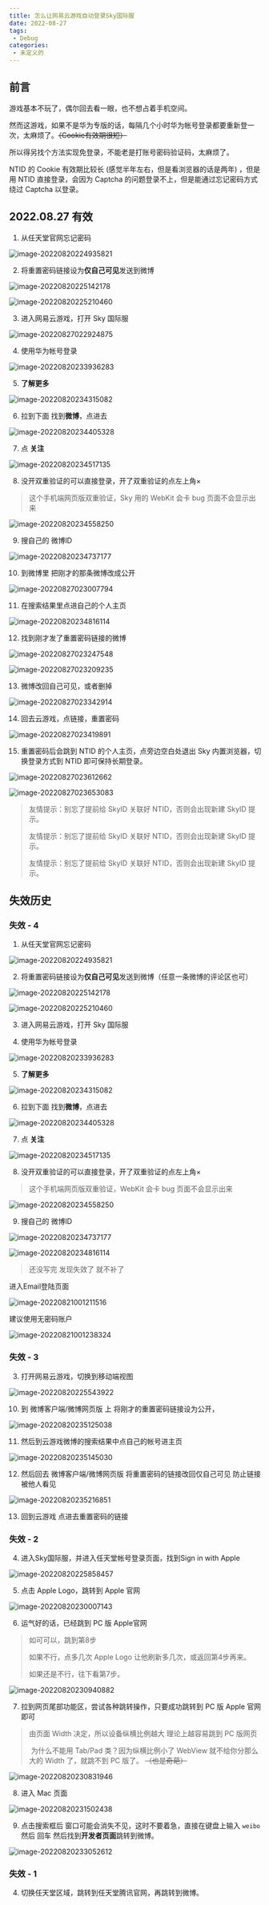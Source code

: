 ```yaml
---
title: 怎么让网易云游戏自动登录Sky国际服
date: 2022-08-27
tags:
 - Debug
categories:
 - 未定义的
---
```


## 前言

游戏基本不玩了，偶尔回去看一眼，也不想占着手机空间。

然而这游戏，如果不是华为专版的话，每隔几个小时华为帐号登录都要重新登一次，太麻烦了。~~（Cookie有效期很短）~~

所以得另找个方法实现免登录，不能老是打账号密码验证码，太麻烦了。



NTID 的 Cookie 有效期比较长 (感觉半年左右，但是看浏览器的话是两年) ，但是用 NTID 直接登录，会因为 Captcha 的问题登录不上，但是能通过忘记密码方式绕过 Captcha 以登录。



## 2022.08.27 有效

1. 从任天堂官网忘记密码

![image-20220820224935821](./debug02.assets/image-20220820224935821.png)



2. 将重置密码链接设为**仅自己可见**发送到微博

![image-20220820225142178](./debug02.assets/image-20220820225142178.png)

![image-20220820225210460](./debug02.assets/image-20220820225210460.png)



3. 进入网易云游戏，打开 Sky 国际服

![image-20220827022924875](./debug02.assets/image-20220827022924875.png)

4. 使用华为帐号登录

![image-20220820233936283](./debug02.assets/image-20220820233936283.png)



5. **了解更多**

![image-20220820234315082](./debug02.assets/image-20220820234315082.png)



6. 拉到下面 找到**微博**，点进去

![image-20220820234405328](./debug02.assets/image-20220820234405328.png)



7. 点 **关注**

![image-20220820234517135](./debug02.assets/image-20220820234517135.png)



8. 没开双重验证的可以直接登录，开了双重验证的点左上角×

> 这个手机端网页版双重验证，Sky 用的 WebKit 会卡 bug 页面不会显示出来

![image-20220820234558250](./debug02.assets/image-20220820234558250.png)



9. 搜自己的 微博ID

![image-20220820234737177](./debug02.assets/image-20220820234737177.png)



10. 到微博里 把刚才的那条微博改成公开

![image-20220827023007794](./debug02.assets/image-20220827023007794.png)



11. 在搜索结果里点进自己的个人主页

![image-20220820234816114](./debug02.assets/image-20220820234816114.png)



12. 找到刚才发了重置密码链接的微博

![image-20220827023247548](./debug02.assets/image-20220827023247548.png)

![image-20220827023209235](./debug02.assets/image-20220827023209235.png)



13. 微博改回自己可见，或者删掉

![image-20220827023342914](./debug02.assets/image-20220827023342914.png)



14. 回去云游戏，点链接，重置密码

![image-20220827023419891](./debug02.assets/image-20220827023419891.png)



15. 重置密码后会跳到 NTID 的个人主页，点旁边空白处退出 Sky 内置浏览器，切换登录方式到 NTID 即可保持长期登录。


![image-20220827023612662](./debug02.assets/image-20220827023612662.png)

![image-20220827023653083](./debug02.assets/image-20220827023653083.png)



> 友情提示：别忘了提前给 SkyID 关联好 NTID，否则会出现新建 SkyID 提示。
>
> 友情提示：别忘了提前给 SkyID 关联好 NTID，否则会出现新建 SkyID 提示。
>
> 友情提示：别忘了提前给 SkyID 关联好 NTID，否则会出现新建 SkyID 提示。







## 失效历史

### 失效 - 4

1. 从任天堂官网忘记密码

![image-20220820224935821](./debug02.assets/image-20220820224935821.png)



2. 将重置密码链接设为**仅自己可见**发送到微博（任意一条微博的评论区也可）

![image-20220820225142178](./debug02.assets/image-20220820225142178.png)

![image-20220820225210460](./debug02.assets/image-20220820225210460.png)



3. 进入网易云游戏，打开 Sky 国际服



4. 使用华为帐号登录

![image-20220820233936283](./debug02.assets/image-20220820233936283.png)



5. **了解更多**

![image-20220820234315082](./debug02.assets/image-20220820234315082.png)



6. 拉到下面 找到**微博**，点进去

![image-20220820234405328](./debug02.assets/image-20220820234405328.png)



7. 点 **关注**

![image-20220820234517135](./debug02.assets/image-20220820234517135.png)



8. 没开双重验证的可以直接登录，开了双重验证的点左上角×

> 这个手机端网页版双重验证，WebKit 会卡 bug 页面不会显示出来

![image-20220820234558250](./debug02.assets/image-20220820234558250.png)



9. 搜自己的 微博ID

![image-20220820234737177](./debug02.assets/image-20220820234737177.png)

![image-20220820234816114](./debug02.assets/image-20220820234816114.png)



> 还没写完 发现失效了 就不补了



进入Email登陆页面

![image-20220821001211516](./debug02.assets/image-20220821001211516.png)

建议使用无密码账户

![image-20220821001238324](./debug02.assets/image-20220821001238324.png)



### 失效 - 3

3. 打开网易云游戏，切换到移动端视图

![image-20220820225543922](./debug02.assets/image-20220820225543922.png)





10. 到 微博客户端/微博网页版 上 将刚才的重置密码链接设为公开，

![image-20220820235125038](./debug02.assets/image-20220820235125038.png)

11. 然后到云游戏微博的搜索结果中点自己的帐号进主页

![image-20220820235145030](./debug02.assets/image-20220820235145030.png)



12. 然后回去 微博客户端/微博网页版 将重置密码的链接改回仅自己可见 防止链接被他人看见

![image-20220820235216851](./debug02.assets/image-20220820235216851.png)



13. 回到云游戏 点进去重置密码的链接





























### 失效 - 2

4. 进入Sky国际服，并进入任天堂帐号登录页面，找到Sign in with Apple

![image-20220820225858457](./debug02.assets/image-20220820225858457.png)



5. 点击 Apple Logo，跳转到 Apple 官网

![image-20220820230007143](./debug02.assets/image-20220820230007143.png)



6. 运气好的话，已经跳到 PC 版 Apple官网

> 如可可以，跳到第8步
>
> 如果不行，点多几次 Apple Logo 让他刷新多几次，或返回第4步再来。
>
> 如果还是不行，往下看第7步。

![image-20220820230940882](./debug02.assets/image-20220820230940882.png)



7. 拉到网页尾部功能区，尝试各种跳转操作，只要成功跳转到 PC 版 Apple 官网即可 

>  由页面 Width 决定，所以设备纵横比例越大 理论上越容易跳到 PC 版网页
>
> ​	为什么不能用 Tab/Pad 类？因为纵横比例小了 WebView 就不给你分那么大的 Width 了，就跳不到 PC 版了。 ~~（也是奇葩）~~

![image-20220820230831946](./debug02.assets/image-20220820230831946.png)



8. 进入 Mac 页面

![image-20220820231502438](./debug02.assets/image-20220820231502438.png)



9. 点击搜索框后 窗口可能会消失不见，这时不要着急，直接在键盘上输入 `weibo` 然后 回车 然后找到**开发者页面**跳转到微博。

![image-20220820233052612](./debug02.assets/image-20220820233052612.png)







### 失效 - 1

4. 切换任天堂区域，跳转到任天堂腾讯官网，再跳转到微博。







































